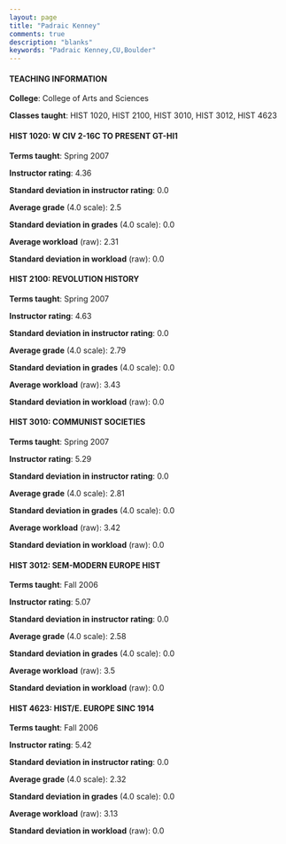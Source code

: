 ```yaml
---
layout: page
title: "Padraic Kenney" 
comments: true
description: "blanks"
keywords: "Padraic Kenney,CU,Boulder"
---
```

<head>
<script src="https://ajax.googleapis.com/ajax/libs/jquery/2.1.3/jquery.min.js"></script>
<script src="https://dl.dropboxusercontent.com/s/pc42nxpaw1ea4o9/highcharts.js?dl=0"></script>
<!-- <script src="../assets/js/highcharts.js"></script> -->
<style type="text/css">@font-face {
	font-family: "Bebas Neue";
	src: url(https://www.filehosting.org/file/details/544349/BebasNeue Regular.otf) format("opentype");
	}
	h1.Bebas { 
		font-family: "Bebas Neue", Verdana, Tahoma;
	}
</style>
</head>
	   
#### TEACHING INFORMATION

**College**: College of Arts and Sciences

**Classes taught**: HIST 1020, HIST 2100, HIST 3010, HIST 3012, HIST 4623

#### HIST 1020: W CIV 2-16C TO PRESENT GT-HI1

**Terms taught**: Spring 2007

**Instructor rating**: 4.36

**Standard deviation in instructor rating**: 0.0

**Average grade** (4.0 scale): 2.5

**Standard deviation in grades** (4.0 scale): 0.0

**Average workload** (raw): 2.31

**Standard deviation in workload** (raw): 0.0

#### HIST 2100: REVOLUTION HISTORY

**Terms taught**: Spring 2007

**Instructor rating**: 4.63

**Standard deviation in instructor rating**: 0.0

**Average grade** (4.0 scale): 2.79

**Standard deviation in grades** (4.0 scale): 0.0

**Average workload** (raw): 3.43

**Standard deviation in workload** (raw): 0.0

#### HIST 3010: COMMUNIST SOCIETIES

**Terms taught**: Spring 2007

**Instructor rating**: 5.29

**Standard deviation in instructor rating**: 0.0

**Average grade** (4.0 scale): 2.81

**Standard deviation in grades** (4.0 scale): 0.0

**Average workload** (raw): 3.42

**Standard deviation in workload** (raw): 0.0

#### HIST 3012: SEM-MODERN EUROPE HIST

**Terms taught**: Fall 2006

**Instructor rating**: 5.07

**Standard deviation in instructor rating**: 0.0

**Average grade** (4.0 scale): 2.58

**Standard deviation in grades** (4.0 scale): 0.0

**Average workload** (raw): 3.5

**Standard deviation in workload** (raw): 0.0

#### HIST 4623: HIST/E. EUROPE SINC 1914

**Terms taught**: Fall 2006

**Instructor rating**: 5.42

**Standard deviation in instructor rating**: 0.0

**Average grade** (4.0 scale): 2.32

**Standard deviation in grades** (4.0 scale): 0.0

**Average workload** (raw): 3.13

**Standard deviation in workload** (raw): 0.0

